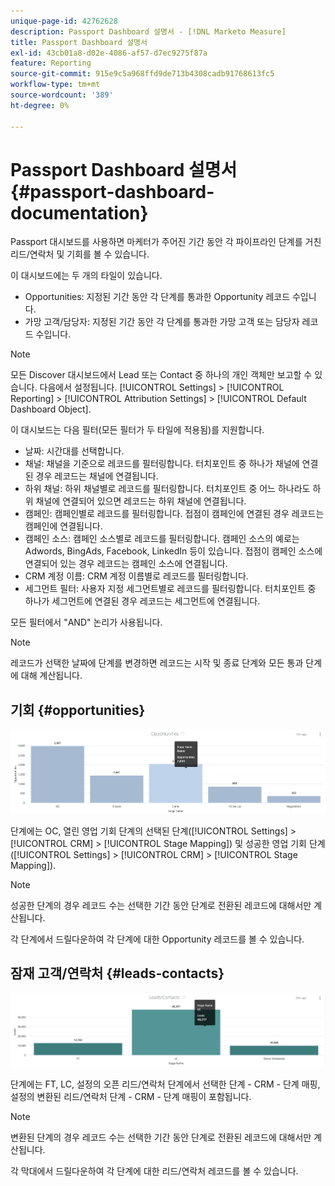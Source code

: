 ```yaml
---
unique-page-id: 42762628
description: Passport Dashboard 설명서 - [!DNL Marketo Measure]
title: Passport Dashboard 설명서
exl-id: 43cb01a8-d02e-4086-af57-d7ec9275f87a
feature: Reporting
source-git-commit: 915e9c5a968ffd9de713b4308cadb91768613fc5
workflow-type: tm+mt
source-wordcount: '389'
ht-degree: 0%

---
```


# Passport Dashboard 설명서 {#passport-dashboard-documentation}

Passport 대시보드를 사용하면 마케터가 주어진 기간 동안 각 파이프라인 단계를 거친 리드/연락처 및 기회를 볼 수 있습니다.

이 대시보드에는 두 개의 타일이 있습니다.

* Opportunities: 지정된 기간 동안 각 단계를 통과한 Opportunity 레코드 수입니다.
* 가망 고객/담당자: 지정된 기간 동안 각 단계를 통과한 가망 고객 또는 담당자 레코드 수입니다.

>[!NOTE]
>
>모든 Discover 대시보드에서 Lead 또는 Contact 중 하나의 개인 객체만 보고할 수 있습니다. 다음에서 설정됩니다. [!UICONTROL Settings] > [!UICONTROL Reporting] > [!UICONTROL Attribution Settings] > [!UICONTROL Default Dashboard Object].

이 대시보드는 다음 필터(모든 필터가 두 타일에 적용됨)를 지원합니다.

* 날짜: 시간대를 선택합니다.
* 채널: 채널을 기준으로 레코드를 필터링합니다. 터치포인트 중 하나가 채널에 연결된 경우 레코드는 채널에 연결됩니다.
* 하위 채널: 하위 채널별로 레코드를 필터링합니다. 터치포인트 중 어느 하나라도 하위 채널에 연결되어 있으면 레코드는 하위 채널에 연결됩니다.
* 캠페인: 캠페인별로 레코드를 필터링합니다. 접점이 캠페인에 연결된 경우 레코드는 캠페인에 연결됩니다.
* 캠페인 소스: 캠페인 소스별로 레코드를 필터링합니다. 캠페인 소스의 예로는 Adwords, BingAds, Facebook, LinkedIn 등이 있습니다. 접점이 캠페인 소스에 연결되어 있는 경우 레코드는 캠페인 소스에 연결됩니다.
* CRM 계정 이름: CRM 계정 이름별로 레코드를 필터링합니다.
* 세그먼트 필터: 사용자 지정 세그먼트별로 레코드를 필터링합니다. 터치포인트 중 하나가 세그먼트에 연결된 경우 레코드는 세그먼트에 연결됩니다.

모든 필터에서 &quot;AND&quot; 논리가 사용됩니다.

>[!NOTE]
>
>레코드가 선택한 날짜에 단계를 변경하면 레코드는 시작 및 종료 단계와 모든 통과 단계에 대해 계산됩니다.

## 기회 {#opportunities}

![](assets/one-1.png)

단계에는 OC, 열린 영업 기회 단계의 선택된 단계([!UICONTROL Settings] > [!UICONTROL CRM] > [!UICONTROL Stage Mapping]) 및 성공한 영업 기회 단계([!UICONTROL Settings] > [!UICONTROL CRM] > [!UICONTROL Stage Mapping]).

>[!NOTE]
>
>성공한 단계의 경우 레코드 수는 선택한 기간 동안 단계로 전환된 레코드에 대해서만 계산됩니다.

각 단계에서 드릴다운하여 각 단계에 대한 Opportunity 레코드를 볼 수 있습니다.

## 잠재 고객/연락처 {#leads-contacts}

![](assets/two-1.png)

단계에는 FT, LC, 설정의 오픈 리드/연락처 단계에서 선택한 단계 - CRM - 단계 매핑, 설정의 변환된 리드/연락처 단계 - CRM - 단계 매핑이 포함됩니다.

>[!NOTE]
>
>변환된 단계의 경우 레코드 수는 선택한 기간 동안 단계로 전환된 레코드에 대해서만 계산됩니다.

각 막대에서 드릴다운하여 각 단계에 대한 리드/연락처 레코드를 볼 수 있습니다.
